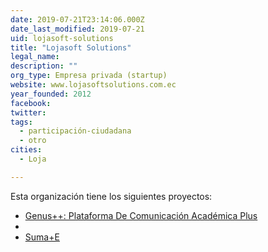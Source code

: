 ```yaml
---
date: 2019-07-21T23:14:06.000Z
date_last_modified: 2019-07-21
uid: lojasoft-solutions
title: "Lojasoft Solutions"
legal_name: 
description: ""
org_type: Empresa privada (startup)
website: www.lojasoftsolutions.com.ec
year_founded: 2012
facebook: 
twitter: 
tags:
  - participación-ciudadana
  - otro
cities: 
  - Loja

---
```


Esta organización tiene los siguientes proyectos:

- [Genus++: Plataforma De Comunicación Académica Plus](/proyectos/genus-plataforma-de-comunicacion-academica-plus)
- [](/proyectos/plataforma-de-organizacion-y-comunicacion-de-agrupaciones-ciudadanas-suma-e)
- [Suma+E](/proyectos/suma-e)
